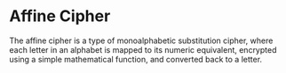 <h1>Affine Cipher</h1>

The affine cipher is a type of monoalphabetic substitution cipher, where each letter in an alphabet is mapped to its numeric equivalent, encrypted using a simple mathematical function, and converted back to a letter.
